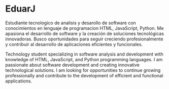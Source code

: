 # EduarJ
Estudiante tecnologico de analisis y desarollo de software con conocimientos en lenguaje de programacion HTML, JavaScript, Python. Me apasiona el desarrollo de software y la creación de soluciones tecnológicas innovadoras. Busco oportunidades para seguir creciendo profesionalmente y contribuir al desarrollo de aplicaciones eficientes y funcionales.

Technology student specializing in software analysis and development with knowledge of HTML, JavaScript, and Python programming languages. I am passionate about software development and creating innovative technological solutions. I am looking for opportunities to continue growing professionally and contribute to the development of efficient and functional applications.
